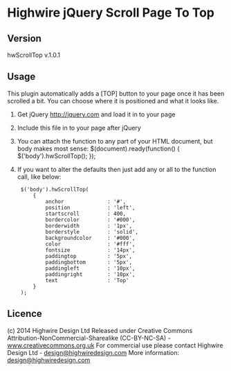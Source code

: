 Highwire jQuery Scroll Page To Top
==================================

Version
-------
hwScrollTop v.1.0.1

Usage
-----
This plugin automatically adds a [TOP] button to your page once it has been scrolled a bit.
You can choose where it is positioned and what it looks like.

1) Get jQuery http://jquery.com and load it in to your page

2) Include this file in to your page after jQuery

3) You can attach the function to any part of your HTML document, but body makes most sense:
	$(document).ready(function() {
		$('body').hwScrollTop();
	});
	
4) If you want to alter the defaults then just add any or all to the function call, like below:

		$('body').hwScrollTop(
			{
				anchor 				: '#',
				position 			: 'left',
				startscroll 		: 400,
				bordercolor	 		: '#000',
				borderwidth			: '1px',
				borderstyle			: 'solid',
				backgroundcolor 	: '#000',
				color				: '#fff',
				fontsize			: '14px',
				paddingtop			: '5px',
				paddingbottom		: '5px',
				paddingleft			: '10px',
				paddingright		: '10px',
				text				: 'Top'
			}		
		);

Licence
-------
(c) 2014 Highwire Design Ltd
Released under Creative Commons Attribution-NonCommercial-Sharealike (CC-BY-NC-SA) - www.creativecommons.org.uk
For commercial use please contact Highwire Design Ltd - design@highwiredesign.com
More information: design@highwiredesign.com
